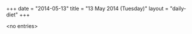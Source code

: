 +++
date = "2014-05-13"
title = "13 May 2014 (Tuesday)"
layout = "daily-diet"
+++

<p>&lt;no entries&gt;</p>